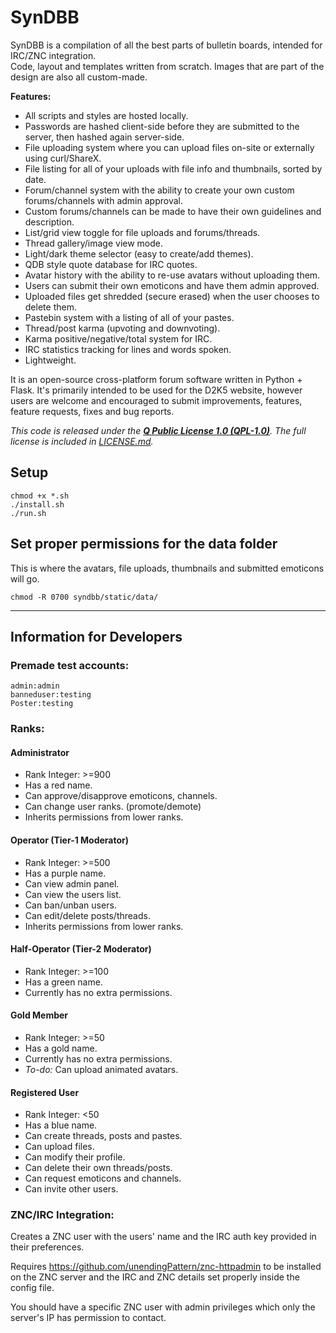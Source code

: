 # SynDBB

SynDBB is a compilation of all the best parts of bulletin boards, intended for IRC/ZNC integration.  
Code, layout and templates written from scratch. Images that are part of the design are also all custom-made.  

**Features:**

*   All scripts and styles are hosted locally.
*   Passwords are hashed client-side before they are submitted to the server, then hashed again server-side.
*   File uploading system where you can upload files on-site or externally using curl/ShareX.
*   File listing for all of your uploads with file info and thumbnails, sorted by date.
*   Forum/channel system with the ability to create your own custom forums/channels with admin approval.
*   Custom forums/channels can be made to have their own guidelines and description.
*   List/grid view toggle for file uploads and forums/threads.
*   Thread gallery/image view mode.
*   Light/dark theme selector (easy to create/add themes).
*   QDB style quote database for IRC quotes.
*   Avatar history with the ability to re-use avatars without uploading them.
*   Users can submit their own emoticons and have them admin approved.
*   Uploaded files get shredded (secure erased) when the user chooses to delete them.
*   Pastebin system with a listing of all of your pastes.
*   Thread/post karma (upvoting and downvoting).
*   Karma positive/negative/total system for IRC.
*   IRC statistics tracking for lines and words spoken.
*   Lightweight.

It is an open-source cross-platform forum software written in Python + Flask. It's primarily intended to be used for the D2K5 website, however users are welcome and encouraged to submit improvements, features, feature requests, fixes and bug reports.

*This code is released under the **[Q Public License 1.0 (QPL-1.0)](https://tldrlegal.com/license/q-public-license-1.0-(qpl-1.0)#summary "QPL-1.0")**. The full license is included in [LICENSE.md](LICENSE.md).*

## Setup
    chmod +x *.sh
    ./install.sh
    ./run.sh

## Set proper permissions for the data folder
This is where the avatars, file uploads, thumbnails and submitted emoticons will go.

`chmod -R 0700 syndbb/static/data/`

----------

## Information for Developers

### Premade test accounts:

    admin:admin
    banneduser:testing
    Poster:testing

### Ranks:

#### Administrator

* Rank Integer: >=900
* Has a red name.
* Can approve/disapprove emoticons, channels.
* Can change user ranks. (promote/demote)
* Inherits permissions from lower ranks.


#### Operator (Tier-1 Moderator)

* Rank Integer: >=500
* Has a purple name.
* Can view admin panel.
* Can view the users list.
* Can ban/unban users.
* Can edit/delete posts/threads.
* Inherits permissions from lower ranks.

#### Half-Operator (Tier-2 Moderator)

* Rank Integer: >=100
* Has a green name.
* Currently has no extra permissions.

#### Gold Member

* Rank Integer: >=50
* Has a gold name.
* Currently has no extra permissions.
* *To-do:* Can upload animated avatars.

#### Registered User

* Rank Integer: <50
* Has a blue name.
* Can create threads, posts and pastes. 
* Can upload files.
* Can modify their profile.
* Can delete their own threads/posts.
* Can request emoticons and channels.
* Can invite other users.

### ZNC/IRC Integration:

Creates a ZNC user with the users' name and the IRC auth key provided in their preferences.

Requires https://github.com/unendingPattern/znc-httpadmin to be installed on the ZNC server and the IRC and ZNC details set properly inside the config file.

You should have a specific ZNC user with admin privileges which only the server's IP has permission to contact.
